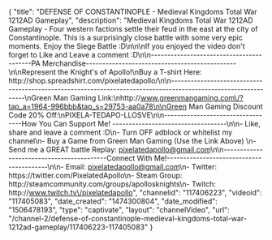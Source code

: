{
    "title": "DEFENSE OF CONSTANTINOPLE - Medieval Kingdoms Total War 1212AD Gameplay",
    "description": "Medieval Kingdoms Total War 1212AD Gameplay  - Four western factions settle their feud in the east at the city of Constantinople.  This is a surprisingly close battle with some very epic moments.  Enjoy the Siege Battle :D\n\n\nIf you enjoyed the video don't forget to Like and Leave a comment :D\n\n-----------------------------------------PA Merchandise----------------------------------------------\n\nRepresent the Knight's of Apollo!\nBuy a T-shirt Here: http:\/\/shop.spreadshirt.com\/pixelatedapollo\/\n\n---------------------------------------------------------------------------------------------------------------\nGreen Man Gaming Link:\nhttp:\/\/www.greenmangaming.com\/?tap_a=1964-996bbb&tap_s=29753-aa0a78\n\nGreen Man Gaming Discount Code 20% Off:\nPIXELA-TEDAPO-LLOSVE\n\n----------------------------------How You Can Support Me! -----------------------------------\n\n- Like, share and leave a comment :D\n- Turn OFF adblock or whitelist my channel\n- Buy a Game from Green Man Gaming (Use the Link Above) \n- Send me a GREAT battle Replay: pixelatedapollo@gmail.com\n\n------------------------------------------Connect With Me!-----------------------------------------\n\n- Email: pixelatedapollo@gmail.com\n- Twitter: https:\/\/twitter.com\/PixelatedApollo\n- Steam Group:  http:\/\/steamcommunity.com\/groups\/apollosknights\n- Twitch: http:\/\/www.twitch.tv\/pixelatedapollo",
    "channelid": "117406223",
    "videoid": "117405083",
    "date_created": "1474300804",
    "date_modified": "1506478193",
    "type": "captivate",
    "layout": "channelVideo",
    "url": "\/channel-2\/defense-of-constantinople-medieval-kingdoms-total-war-1212ad-gameplay\/117406223-117405083"
}